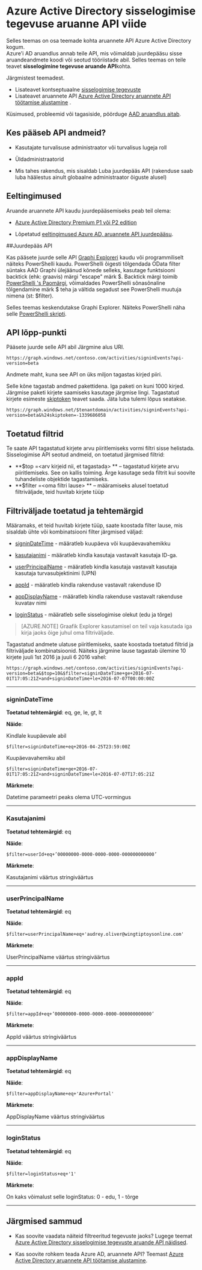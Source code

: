 <properties
    pageTitle="Azure Active Directory sisselogimise tegevuse aruanne API viide | Microsoft Azure'i"
    description="Azure Active Directory sisselogimise tegevuste aruande API tutvustus"
    services="active-directory"
    documentationCenter=""
    authors="dhanyahk"
    manager="femila"
    editor=""/>

<tags
    ms.service="active-directory"
    ms.devlang="na"
    ms.topic="article"
    ms.tgt_pltfrm="na"
    ms.workload="identity"
    ms.date="09/25/2016"
    ms.author="dhanyahk;markvi"/>

# <a name="azure-active-directory-sign-in-activity-report-api-reference"></a>Azure Active Directory sisselogimise tegevuse aruanne API viide


Selles teemas on osa teemade kohta aruannete API Azure Active Directory kogum.  
Azure'i AD aruandlus annab teile API, mis võimaldab juurdepääsu sisse aruandeandmete koodi või seotud tööriistade abil.
Selles teemas on teile teavet **sisselogimine tegevuse aruande API**kohta.

Järgmistest teemadest.

- Lisateavet kontseptuaalne [sisselogimise tegevuste](active-directory-reporting-azure-portal.md#sign-in-activities)
- Lisateavet aruannete API [Azure Active Directory aruannete API töötamise alustamine](active-directory-reporting-api-getting-started.md) .

Küsimused, probleemid või tagasiside, pöörduge [AAD aruandlus aitab](mailto:aadreportinghelp@microsoft.com).



## <a name="who-can-access-the-api-data"></a>Kes pääseb API andmeid?

- Kasutajate turvalisuse administraator või turvalisus lugeja roll

- Üldadministraatorid

- Mis tahes rakendus, mis sisaldab Luba juurdepääs API (rakenduse saab luba häälestus ainult globaalne administraator õiguste alusel)



## <a name="prerequisites"></a>Eeltingimused

Aruande aruannete API kaudu juurdepääsemiseks peab teil olema:

- [Azure Active Directory Premium P1 või P2 edition](active-directory-editions.md)

- Lõpetatud [eeltingimused Azure AD, aruannete API juurdepääsu](active-directory-reporting-api-prerequisites.md). 


##<a name="accessing-the-api"></a>Juurdepääs API

Kas pääsete juurde selle API [Graphi Exploreri](https://graphexplorer2.cloudapp.net) kaudu või programmiliselt näiteks PowerShelli kaudu. PowerShelli õigesti tõlgendada OData filter süntaks AAD Graphi ülejäänud kõnede selleks, kasutage funktsiooni backtick (ehk: graavis) märgi "escape" märk $. Backtick märgi toimib [PowerShelli 's Paomärgi](https://technet.microsoft.com/library/hh847755.aspx), võimaldades PowerShelli sõnasõnaline tõlgendamine märk $ teha ja vältida segadust see PowerShelli muutuja nimena (st: $filter).

Selles teemas keskendutakse Graphi Explorer. Näiteks PowerShelli näha selle [PowerShelli skripti](active-directory-reporting-api-sign-in-activity-samples.md#powershell-script).


## <a name="api-endpoint"></a>API lõpp-punkti

Pääsete juurde selle API abil Järgmine alus URI.  
    
    https://graph.windows.net/contoso.com/activities/signinEvents?api-version=beta  



Andmete maht, kuna see API on üks miljon tagastas kirjed piiri. 

Selle kõne tagastab andmed pakettidena. Iga paketi on kuni 1000 kirjed.  
Järgmise paketi kirjete saamiseks kasutage järgmise lingi. Tagastatud kirjete esimeste [skiptoken](https://msdn.microsoft.com/library/dd942121.aspx) teavet saada. Jäta luba tulemi lõpus seatakse.  

    https://graph.windows.net/$tenantdomain/activities/signinEvents?api-version=beta&%24skiptoken=-1339686058


## <a name="supported-filters"></a>Toetatud filtrid

Te saate API tagastatud kirjete arvu piiritlemiseks vormi filtri sisse helistada.  
Sisselogimise API seotud andmeid, on toetatud järgmised filtrid:

- **$top =\<arv kirjeid nii, et tagastada\> ** – tagastatud kirjete arvu piiritlemiseks. See on kallis toiming. Ärge kasutage seda filtrit kui soovite tuhandeliste objektide tagastamiseks.  
- **$filter =\<oma filtri lause\> ** – määramiseks alusel toetatud filtriväljade, teid huvitab kirjete tüüp



## <a name="supported-filter-fields-and-operators"></a>Filtriväljade toetatud ja tehtemärgid

Määramaks, et teid huvitab kirjete tüüp, saate koostada filter lause, mis sisaldab ühte või kombinatsiooni filter järgmised väljad:

- [signinDateTime](#signindatetime) - määratleb kuupäeva või kuupäevavahemikku

- [kasutajanimi](#userid) - määratleb kindla kasutaja vastavalt kasutaja ID-ga.

- [userPrincipalName](#userprincipalname) - määratleb kindla kasutaja vastavalt kasutaja kasutaja turvasubjektinimi (UPN)

- [appId](#appid) - määratleb kindla rakenduse vastavalt rakenduse ID

- [appDisplayName](#appdisplayname) - määratleb kindla rakenduse vastavalt rakenduse kuvatav nimi

- [loginStatus](#loginStatus) - määratleb selle sisselogimise olekut (edu ja tõrge)


> [AZURE.NOTE] Graafik Explorer kasutamisel on teil vaja kasutada iga kirja jaoks õige juhul oma filtriväljade.


Tagastatud andmete ulatuse piiritlemiseks, saate koostada toetatud filtrid ja filtriväljade kombinatsioonid. Näiteks järgmine lause tagastab ülemine 10 kirjete juuli 1st 2016 ja juuli 6 2016 vahel:

    https://graph.windows.net/contoso.com/activities/signinEvents?api-version=beta&$top=10&$filter=signinDateTime+ge+2016-07-01T17:05:21Z+and+signinDateTime+le+2016-07-07T00:00:00Z


----------

### <a name="signindatetime"></a>signinDateTime

**Toetatud tehtemärgid**: eq, ge, le, gt, lt

**Näide**:

Kindlale kuupäevale abil

    $filter=signinDateTime+eq+2016-04-25T23:59:00Z  



Kuupäevavahemiku abil    

    $filter=signinDateTime+ge+2016-07-01T17:05:21Z+and+signinDateTime+le+2016-07-07T17:05:21Z


**Märkmete**:

Datetime parameetri peaks olema UTC-vormingus 


----------

### <a name="userid"></a>Kasutajanimi

**Toetatud tehtemärgid**: eq

**Näide**:

    $filter=userId+eq+’00000000-0000-0000-0000-000000000000’

**Märkmete**:

Kasutajanimi väärtus stringiväärtus



----------

### <a name="userprincipalname"></a>userPrincipalName

**Toetatud tehtemärgid**: eq

**Näide**:

    $filter=userPrincipalName+eq+'audrey.oliver@wingtiptoysonline.com' 


**Märkmete**:

UserPrincipalName väärtus stringiväärtus

----------

### <a name="appid"></a>appId

**Toetatud tehtemärgid**: eq

**Näide**:

    $filter=appId+eq+’00000000-0000-0000-0000-000000000000’



**Märkmete**:

AppId väärtus stringiväärtus

----------


### <a name="appdisplayname"></a>appDisplayName

**Toetatud tehtemärgid**: eq

**Näide**:

    $filter=appDisplayName+eq+'Azure+Portal' 


**Märkmete**:

AppDisplayName väärtus stringiväärtus

----------

### <a name="loginstatus"></a>loginStatus

**Toetatud tehtemärgid**: eq

**Näide**:

    $filter=loginStatus+eq+'1'  


**Märkmete**:

On kaks võimalust selle loginStatus: 0 - edu, 1 - tõrge

----------



## <a name="next-steps"></a>Järgmised sammud

- Kas soovite vaadata näiteid filtreeritud tegevuste jaoks? Lugege teemat [Azure Active Directory sisselogimise tegevuste aruande API näidised](active-directory-reporting-api-sign-in-activity-samples.md).

- Kas soovite rohkem teada Azure AD, aruannete API? Teemast [Azure Active Directory aruannete API töötamise alustamine](active-directory-reporting-api-getting-started.md).